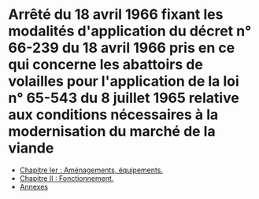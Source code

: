 # Arrêté du 18 avril 1966 fixant les modalités d'application du décret n° 66-239 du 18 avril 1966 pris en ce qui concerne les abattoirs de volailles pour l'application de la loi n° 65-543 du 8 juillet 1965 relative aux conditions nécessaires à la modernisation du marché de la viande

- [Chapitre Ier : Aménagements, équipements.](chapitre-ier)
- [Chapitre II : Fonctionnement.](chapitre-ii)
- [Annexes](annexes)
